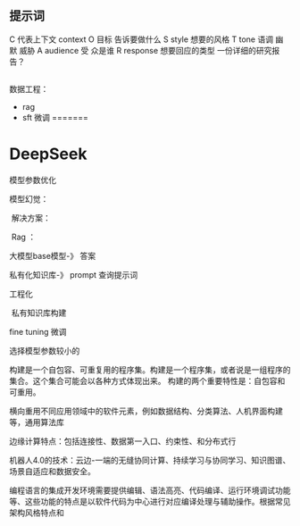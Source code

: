 
## 提示词
C 代表上下文 context
O 目标 告诉要做什么
S  style 想要的风格 
T tone 语调 幽默 威胁 
A  audience 受 众是谁
R response 想要回应的类型 一份详细的研究报告？


## 

数据工程：

- rag
-  sft 微调
=======
# DeepSeek

模型参数优化

模型幻觉：

​	解决方案：

​	Rag ：

  大模型base模型-》 答案

私有化知识库-》 prompt 查询提示词



工程化

​	私有知识库构建



fine tuning 微调



选择模型参数较小的


构建是一个自包容、可重复用的程序集。构建是一个程序集，或者说是一组程序的集合。这个集合可能会以各种方式体现出来。
构建的两个重要特性是：自包容和可重用。

横向重用不同应用领域中的软件元素，例如数据结构、分类算法、人机界面构建等，通用算法库

边缘计算特点：包括连接性、数据第一入口、约束性、和分布式行

机器人4.0的技术：云边-一端的无缝协同计算、持续学习与协同学习、知识图谱、场景自适应和数据安全。

编程语言的集成开发环境需要提供编辑、语法高亮、代码编译、运行环境调试功能等、这些功能的特点是以软件代码为中心进行对应编译处理与辅助操作。根据常见架构风格特点和